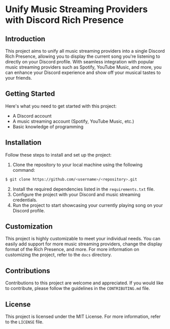 # Unify Music Streaming Providers with Discord Rich Presence

## Introduction
This project aims to unify all music streaming providers into a single Discord Rich Presence, allowing you to display the current song you're listening to directly on your Discord profile. With seamless integration with popular music streaming providers such as Spotify, YouTube Music, and more, you can enhance your Discord experience and show off your musical tastes to your friends.

## Getting Started
Here's what you need to get started with this project:
- A Discord account
- A music streaming account (Spotify, YouTube Music, etc.)
- Basic knowledge of programming

## Installation
Follow these steps to install and set up the project:
1. Clone the repository to your local machine using the following command:
```sh
$ git clone https://github.com/<username>/<repository>.git
```
2. Install the required dependencies listed in the `requirements.txt` file.
3. Configure the project with your Discord and music streaming credentials.
4. Run the project to start showcasing your currently playing song on your Discord profile.

## Customization
This project is highly customizable to meet your individual needs. You can easily add support for more music streaming providers, change the display format of the Rich Presence, and more. For more information on customizing the project, refer to the `docs` directory.

## Contributions
Contributions to this project are welcome and appreciated. If you would like to contribute, please follow the guidelines in the `CONTRIBUTING.md` file.

## License
This project is licensed under the MIT License. For more information, refer to the `LICENSE` file.

